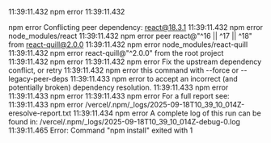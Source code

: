 11:39:11.432 
npm error
11:39:11.432 


npm error Conflicting peer dependency: react@18.3.1
11:39:11.432 
npm error node_modules/react
11:39:11.432 
npm error   peer react@"^16 || ^17 || ^18" from react-quill@2.0.0
11:39:11.432 
npm error   node_modules/react-quill
11:39:11.432 
npm error     react-quill@"^2.0.0" from the root project
11:39:11.432 
npm error
11:39:11.432 
npm error Fix the upstream dependency conflict, or retry
11:39:11.432 
npm error this command with --force or --legacy-peer-deps
11:39:11.433 
npm error to accept an incorrect (and potentially broken) dependency resolution.
11:39:11.433 
npm error
11:39:11.433 
npm error
11:39:11.433 
npm error For a full report see:
11:39:11.433 
npm error /vercel/.npm/_logs/2025-09-18T10_39_10_014Z-eresolve-report.txt
11:39:11.434 
npm error A complete log of this run can be found in: /vercel/.npm/_logs/2025-09-18T10_39_10_014Z-debug-0.log
11:39:11.465 
Error: Command "npm install" exited with 1